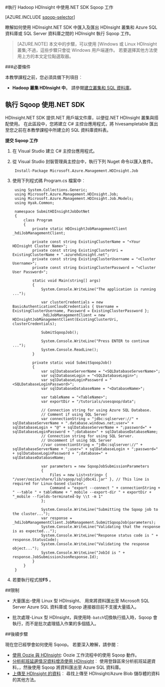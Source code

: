 <properties
    pageTitle="HDInsight 中使用 Hadoop Sqoop |Microsoft Azure"
    description="瞭解如何使用 HDInsight.NET SDK 執行 Sqoop 匯入及匯出 Hadoop 叢集和 Azure SQL 資料庫之間。"
    editor="cgronlun"
    manager="jhubbard"
    services="hdinsight"
    documentationCenter=""
    tags="azure-portal"
    authors="mumian"/>

<tags
    ms.service="hdinsight"
    ms.workload="big-data"
    ms.tgt_pltfrm="na"
    ms.devlang="na"
    ms.topic="article"
   ms.date="09/14/2016"
    ms.author="jgao"/>

#<a name="run-sqoop-jobs-using-net-sdk-for-hadoop-in-hdinsight"></a>執行 Hadoop HDInsight 中使用.NET SDK Sqoop 工作

[AZURE.INCLUDE [sqoop-selector](../../includes/hdinsight-selector-use-sqoop.md)]

瞭解如何使用 HDInsight.NET SDK 中匯入及匯出 HDInsight 叢集和 Azure SQL 資料庫或 SQL Server 資料庫之間的 HDInsight 執行 Sqoop 工作。

> [AZURE.NOTE] 本文中的步驟，可以使用 [Windows 或 Linux HDInsight 叢集;不過，這些步驟只會從 Windows 用戶端運作。 若要選擇其他方法使用上方的本文定位點選取器。

###<a name="prerequisites"></a>必要條件

本教學課程之前，您必須具備下列項目︰

- **Hadoop 叢集 HDInsight 中**。 請參閱[建立叢集和 SQL 資料庫](hdinsight-use-sqoop.md#create-cluster-and-sql-database)。

## <a name="run-sqoop-using-net-sdk"></a>執行 Sqoop 使用.NET SDK

HDInsight.NET SDK 提供.NET 用戶端文件庫，以便從.NET HDInsight 叢集與搭配使用。 在此區段中，您將建立 C# 主控台應用程式，將 hivesampletable 匯出至您之前在本教學課程中所建立的 SQL 資料庫資料表。

**提交 Sqoop 工作**

1. 在 Visual Studio 建立 C# 主控台應用程式。
2. 從 Visual Studio 封裝管理員主控台中，執行下列 Nuget 命令以匯入套件。

        Install-Package Microsoft.Azure.Management.HDInsight.Job
        
3. 使用下列程式碼 Program.cs 檔案中︰

        using System.Collections.Generic;
        using Microsoft.Azure.Management.HDInsight.Job;
        using Microsoft.Azure.Management.HDInsight.Job.Models;
        using Hyak.Common;
        
        namespace SubmitHDInsightJobDotNet
        {
            class Program
            {
                private static HDInsightJobManagementClient _hdiJobManagementClient;
        
                private const string ExistingClusterName = "<Your HDInsight Cluster Name>";
                private const string ExistingClusterUri = ExistingClusterName + ".azurehdinsight.net";
                private const string ExistingClusterUsername = "<Cluster Username>";
                private const string ExistingClusterPassword = "<Cluster User Password>";
        
                static void Main(string[] args)
                {
                    System.Console.WriteLine("The application is running ...");
        
                    var clusterCredentials = new BasicAuthenticationCloudCredentials { Username = ExistingClusterUsername, Password = ExistingClusterPassword };
                    _hdiJobManagementClient = new HDInsightJobManagementClient(ExistingClusterUri, clusterCredentials);
        
                    SubmitSqoopJob();
        
                    System.Console.WriteLine("Press ENTER to continue ...");
                    System.Console.ReadLine();
                }
        
                private static void SubmitSqoopJob()
                {
                    var sqlDatabaseServerName = "<SQLDatabaseServerName>";
                    var sqlDatabaseLogin = "<SQLDatabaseLogin>";
                    var sqlDatabaseLoginPassword = "<SQLDatabaseLoginPassword>";
                    var sqlDatabaseDatabaseName = "<DatabaseName>";
        
                    var tableName = "<TableName>";
                    var exportDir = "/tutorials/usesqoop/data";
        
                    // Connection string for using Azure SQL Database.
                    // Comment if using SQL Server
                    var connectionString = "jdbc:sqlserver://" + sqlDatabaseServerName + ".database.windows.net;user=" + sqlDatabaseLogin + "@" + sqlDatabaseServerName + ";password=" + sqlDatabaseLoginPassword + ";database=" + sqlDatabaseDatabaseName;
                    // Connection string for using SQL Server.
                    // Uncomment if using SQL Server
                    //var connectionString = "jdbc:sqlserver://" + sqlDatabaseServerName + ";user=" + sqlDatabaseLogin + ";password=" + sqlDatabaseLoginPassword + ";database=" + sqlDatabaseDatabaseName;
        
                    var parameters = new SqoopJobSubmissionParameters
                    {
                        Files = new List<string> { "/user/oozie/share/lib/sqoop/sqljdbc41.jar" }, // This line is required for Linux-based cluster.
                        Command = "export --connect " + connectionString + " --table " + tableName + "_mobile --export-dir " + exportDir + "_mobile --fields-terminated-by \\t -m 1"
                    };
        
                    System.Console.WriteLine("Submitting the Sqoop job to the cluster...");
                    var response = _hdiJobManagementClient.JobManagement.SubmitSqoopJob(parameters);
                    System.Console.WriteLine("Validating that the response is as expected...");
                    System.Console.WriteLine("Response status code is " + response.StatusCode);
                    System.Console.WriteLine("Validating the response object...");
                    System.Console.WriteLine("JobId is " + response.JobSubmissionJsonResponse.Id);
                }
            }
        }
        
4. 若要執行程式按**F5** 。 

##<a name="limitations"></a>限制

* 大量匯出-使用 Linux 型 HDInsight、 用來將資料匯出至 Microsoft SQL Server Azure SQL 資料庫或 Sqoop 連接器目前不支援大量插入。

* 批次處理-Linux 型 HDInsight，與使用時`-batch`切換執行插入時，Sqoop 會執行，而不是批次處理插入作業的多個插入。

##<a name="next-steps"></a>後續步驟

現在您已經學會如何使用 Sqoop。 若要深入瞭解，請參閱︰

- [使用 Oozie 與 HDInsight](hdinsight-use-oozie.md): Oozie 工作流程中的使用 Sqoop 動作。
- [分析航班延遲情況資料增添使用 HDInsight](hdinsight-analyze-flight-delay-data.md)︰ 使用登錄區來分析航班延遲資料，，然後使用 Sqoop 將資料匯出至 Azure SQL 資料庫。
- [上傳至 HDInsight 的資料](hdinsight-upload-data.md)︰ 尋找上傳至 HDInsight/Azure Blob 儲存體的資料的其他方法。


